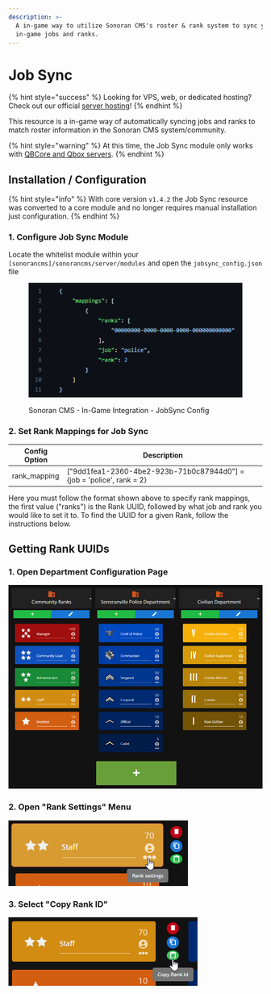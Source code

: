 ```yaml
---
description: >-
  A in-game way to utilize Sonoran CMS's roster & rank system to sync your
  in-game jobs and ranks.
---
```


# Job Sync

{% hint style="success" %}
Looking for VPS, web, or dedicated hosting? Check out our official [server hosting](../../../../other-products/server-hosting.md)!
{% endhint %}

This resource is a in-game way of automatically syncing jobs and ranks to match roster information in the Sonoran CMS system/community.

{% hint style="warning" %}
At this time, the Job Sync module only works with [QBCore and Qbox servers](../../../fivem-game-panel/qbcore-and-qbox-panel/).
{% endhint %}

## Installation / Configuration

{% hint style="info" %}
With core version `v1.4.2` the Job Sync resource was converted to a core module and no longer requires manual installation just configuration.
{% endhint %}

### 1. Configure Job Sync Module

Locate the whitelist module within your `[sonorancms]/sonorancms/server/modules` and open the `jobsync_config.json` file

<figure><img src="../../../../.gitbook/assets/CMS_JobSyncConfig.png" alt=""><figcaption><p>Sonoran CMS - In-Game Integration - JobSync Config </p></figcaption></figure>

### 2. Set Rank Mappings for Job Sync

| Config Option | Description                                                            |
| ------------- | ---------------------------------------------------------------------- |
| rank\_mapping | \["9dd1fea1-2360-4be2-923b-71b0c87944d0"] = {job = 'police', rank = 2} |

Here you must follow the format shown above to specify rank mappings, the first value ("ranks") is the Rank UUID, followed by what job and rank you would like to set it to. To find the UUID for a given Rank, follow the instructions below.

## Getting Rank UUIDs

### 1. Open Department Configuration Page

![Sonoran CMS - Departments & Ranks](../../../../.gitbook/assets/CMS_DeptRankOverview2.png)

### 2. Open "Rank Settings" Menu

![Sonoran CMS - Open Rank Settings Menu](../../../../.gitbook/assets/CMS_RankSettings.png)

### 3. Select "Copy Rank ID"

![Sonoran CMS - Copy Rank ID](../../../../.gitbook/assets/CMS_CopyRankId.png)
